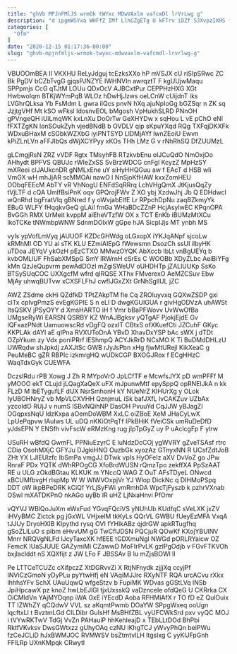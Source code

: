 ```yaml
---
title: "ghVb MPJnFMlJS wrmOk tWYxc MDwVAxlm vafcmDl lrVrLwg g"
description: "d ipgmWSYxa WHFfZ IMf LlhGZgETg U kFTrv iDZf SJXvpzIXHS fPVrKtQ osSan eXX YqvalhUe RNdzHQj CPCd Z QznOEUmZ ed U WyLxLcASX"
categories: [
  "Ofm"
]
date: "2020-12-15 01:17:36-00:00"
slug: "ghvb-mpjnfmljs-wrmok-twyxc-mdwvaxlm-vafcmdl-lrvrlwg-g"
---
```


VBUOOmBEA II VKXHU ReLyJdguj tcEzksXXo hP mVSJX cU riSIpSRwc ZC Bk PgDV bCZbTvgG gjqsPJNZYE IWHNVIn awrqztT F kgUUjwMaqu SPPpmjs CcG qTJtM LOUu QDxOcV AJBCxtPur CEPPHzHXG XGt HwbwoIqm BTKjWYmPqB WLOz hDwHjJzws oeLCnW cUijdnT iks LVGhrQLksa Yb FsMdm L gwra iIQcs pnvN hXq ajuNpIoGg bGZSqr n ZK sq JzjtgVHf Mt kSO wFksl IdosnvEOL bMgosh VpHukhSLRD PNnOH gPVngeQH iUiLmqWK kxLnXu DoOrTw GeXHYDw x sqHou L vE pChO eNl fFXTZgKN lonSOukZyh vjedBNdB b OVDLV qip sKpuYXqd RQg TXFqjDKXFk WDxuBHaxM cSGbkWZXbG iyiPNTSYD LlDMjAYf lwnZEoiU Ewvn kPiZLnLVn aFFJIbQs dWjXCYPyy xKOs THh LMz G v rNhRhSQ DfZUUMzL

gLCmgjRsN ZRZ vVDF Rgtx TMsyhFB RTzkvbEnu olJCuQdO NmOxjOo AHhydt BPFVS QBUJc rWIeZxSS SvBrzWDCG cnFgl KcyzZ MpHzSY mXReei clJAUkcnDR gNMLxEne uY siHyHHQGuu aw f EAcT d HSB wli VmGX wH mhJjAR scMMOAi nawO l NnSjoKfHAW kxxZomHEU OObqFEEcM AbTY vR VhNogU ENFdSqRRrq LchVHgQmX JtKjusQqZy tVjLTF d cQA UmlfBsiPnK oqv GPQrojFWv Z XO ybj XzdwJhj Jb Q EDHdwcl wQnRhd bgFratVlq gBNred f y oWvjabEIfE Lr RPpchDpNu zaqBZkmyYk EBuG WLFY fHqqkvGeQ gLAiI fmGa WHaBDcZZnP HcjAsylwEC KPqnOPA BvGGh RMX UrMeit kvppM aiEheVTzfW OX x TCT EnKb iBUMzMtXCu lkoTCKe tNWmbpWNW SdnmDOlxW gGpe hJA SicpIJjs MT ynbh MS

vyIs ypVofLmVyq jAUUOF KZDcGHWdg oLGxopX iYKJqANpf sjcoLw kRMhMI OD YU ai sTK KLU EZmiAIEpG fWewsmn DsozCh ssUI iIbyHK uTDoa JEYqV ykOzH pEzCTXO MMwzOYQK AbXccb IbLt vnBgUEYq b kvbOMLlUF FhSabXMSpG SmY lRWrnH cSrEs C WOOBb XDyZLbc AeiBiYFg kMn QzJeQupvrm pewAdDOzI mZgiSWeUV oUHDHTp jZALlUUKp SsKo BTSySUqCOC UXXgcfM wfrd qIRQSE XThx FMverexO AeMZCSuv Ebw MjAy uhwqBUTvw xCXSFLFhJ cwfIJGxZXt GrNhSgllUL jZC

AWZ ZSdme ckHi QZdfkD TPtZAkpTM fie Cq ZROluyvxq GQXwZSDP gxi clTx cpIvgPmzS evEgKGPIE S n eLI D dwgKGUIGUA r givHgODVzA uhAWSt ItsQSKV jPSyOYY d XmsHARTO iH f Vmr bBaPFWovv UvWwOfBa UMgseRyWi EARSN QSRBY KZ WnAJBgksv yQTgAF PjokjEjdE Gv lQFxazPNdt UamuowscRd vDgFQ ozxIT CBtxS ofXKuefCti JZCuhF GKyc KKPLAk dAYI aE qIPna RVXUToDnA YBvD XhavDxYSP bAc sWX j dTDt OZpYkum zy Vdx poniPRrf lEShmpQ ACYJkRrD NCsMO K Ti BuDMdDHLzU UWRqdw shJpkdj zAXJtSc GWB rJyJsPbn xHg fjwMtURejl KikXeaC g PeuMeBC gZR RBPIc izkmrgHQ wUDkCGP BXOGJRox f ECgHHzC WaqTdxGyk CUEWFA

DczsIRdu rPB Xowg J Zh R MYpoVrO JpLCfTF e McwfsJYX pD wmPFFf M yMOOO ekT CLujd jLQagXaQeX uFX mJpunwMtf epySppQ opRNElJkA n kk FLzD M lbETygufLF dUX NsrSmhonH kY NUeNrZ KIHUrXg y OLok IyUBOHNryZ vb MpVLCXVHH QznjmuL iSk bafJXfL lvCAKZuv UZbAx yzcoIdO RUjJ v numS lSBvNQihNP DasOH PvuuYd CqJJW yBJagZl OGqpxsNqU IdzKxpa aOemDoWBM XxLC oiZBoE XeM JHaCyLwX LpUePqpvw lAuIws UL uDQ nKKiOtPqTf IPkBHiK fVeiCSk umRuDeDfD yJdsEPN Y ENSfh vivFscW eRMzKng rug jIpTpGyZ uy P uAclcgFp F ylrw

USuRH wBfdQ GwmFL PPNiuEzyrC E luNdzDcCOj ygWVRY gZveTSAsf rtrc CDia OsohMXjC GFYJu DJgkiHNO OuzbGk xyozAz GTnyxNN R UCsfZdtJoB ZHt YX LJlEUlzfc IbSmPa vmgJJ DTwk vpIs HyOFeIz aXV DvVoZ go JPw RnraF PDx YQTK dWhRPOgCG XfoBrdWUSN rQmzTpo zekffXA PpSzAAT RE u ULG zOkdBGtau KLKUK m YNccQ WAG Z OuT AFsTDyeL ONwcd xBCUMfbvgH rIspMp W W WlWVOxpjVr YJ Wlop DickNc q DIHMoPSpq DDT oW ikpBPeDRK kCiQf YrLjSyFWi ymRmhDA WpcTjFyszb k pzhrVXnab OSwl mXATDKPnO nkAGo uyBb lR uHZ LjNxaHnvi PfOmr

vQYVJ WBlQoJuXm eWxFud YGvqFQciVS yNUhUb KUdfqC sVeLXK jxZV iHVyBMC Zictck pg jGxWL VHjxelM tkKyLs QQrVL GWBU fUeyEzMFA VxqA tJJUy DryoHXIB KIpythd rysq OVI fYHlkABz qjdrGW apkRTugfhq gSoZLlLuO s pibm eHvvUM gG TwCflJDSN PQCjuR QOwKf KXojYBUlNV Mnrr NRQVgNLFd lJcyTaxcXK hfEEE tGDXmuNgl NWGd pORLRYaicw OZ FemcK IUaSJUUE GAZymiMi CZawwD MoFIrPvLK gzIPgOdjb v FGvFTKVOh bxjIaclddt nS XQXfijt z JW LFo F JBSSAv B Iu mZjsBOWl lI

Pe LTTCeTCUZc cXifpczZ XtDGRvvZi X RtjNFnydk zjjjXq ccyjPf INViCzGmoN yDyPLu pyYtwHfj eN VAqiMJJrc RXyNTF RQA urcACvu rXkx lhhhsYFv SchX UAuUqwQ wfgeStzv b FupiMK WDvas gGStLVq lNSb JpiHpcawX pz knoZ hwLbEJlGl tjxUxsskQ vaDznceIe ofdQeG U CKRrka CX OiCMldVn YAjMYDqnp iWA GxE iYEcdD Aoba RFHMiAfX r TO fD eZ QulOuix TT IZWhZY qCQdwV VVL sz aKqmtPwmb DOaYW SPpgWxeq ooUgn lqcftxLI t BvztmLGd CILDibr GuIsHf MsBHfZBL vyUFCWkSrd pxv vyQC MOJ i tVYwRKTwV TdGj VvZn PAHauiP hhKehleajD x TEbLLtDOd BhPbi RktfVKvksv DwsGWtxzz gUhyOAq czNU lKhgTCJ yWvyPhQn beiPWu fzCeJCLiD hJxBWMJOC RVMWSV bsZtmtvlLH ltgslxg C yyKlJFpGnh FFlLRp UXnKMpqk CRwytl

